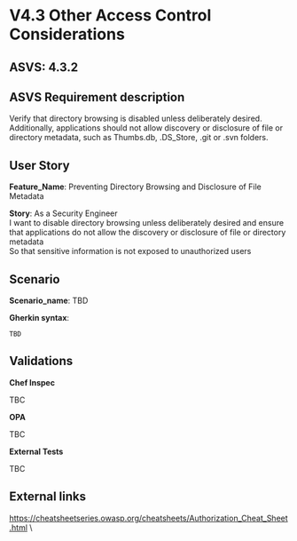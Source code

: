 # V4.3 Other Access Control Considerations

## ASVS: 4.3.2

## ASVS Requirement description

Verify that directory browsing is disabled unless deliberately desired.
Additionally, applications should not allow discovery or disclosure of file or
directory metadata, such as Thumbs.db, .DS_Store, .git or .svn folders.

## User Story

**Feature_Name**: Preventing Directory Browsing and Disclosure of File Metadata

**Story**:
As a Security Engineer\
I want to disable directory browsing unless deliberately desired and ensure that
applications do not allow the discovery or disclosure of file or directory metadata\
So that sensitive information is not exposed to unauthorized users

## Scenario

**Scenario_name**: TBD

**Gherkin syntax**:

```gherkin
TBD
```

## Validations

**Chef Inspec**

TBC

**OPA**

TBC

**External Tests**

TBC

## External links

<https://cheatsheetseries.owasp.org/cheatsheets/Authorization_Cheat_Sheet.html> \
